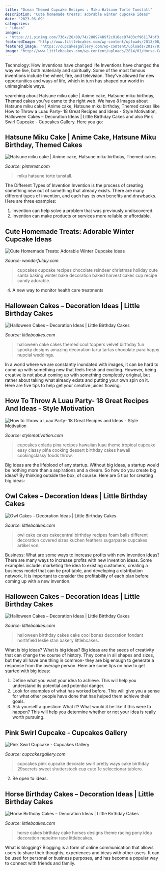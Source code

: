 ```yaml
---
title: "Ocean Themed Cupcake Recipes : Miku Hatsune Torte Tunstall"
description: "Cute homemade treats: adorable winter cupcake ideas"
date: "2023-06-09"
categories:
- "ideas"
images:
- "https://i.pinimg.com/736x/20/89/74/20897489f2c016ec97403cf961174bf3--th-birthday-birthday-cakes.jpg"
featuredImage: "http://www.littlebcakes.com/wp-content/uploads/2013/08/Halloween-Wedding-Cakes.jpg"
featured_image: "https://cupcakesgallery.com/wp-content/uploads/2017/01/Pink-Swirl-Cupcake.jpg"
image: "http://www.littlebcakes.com/wp-content/uploads/2014/01/Horse-Cake-Ideas.jpg"
---
```



Technology: How inventions have changed life
Inventions have changed the way we live, both materially and spiritually. Some of the most famous inventions include the wheel, fire, and television. They've allowed for new opportunities and ways of life, which in turn has shaped our world in unimaginable ways.

	

		
searching about Hatsune miku cake | Anime cake, Hatsune miku birthday, Themed cakes you've came to the right web. We have 8 Images about Hatsune miku cake | Anime cake, Hatsune miku birthday, Themed cakes like How to Throw a Luau Party- 18 Great Recipes and Ideas - Style Motivation, Halloween Cakes – Decoration Ideas | Little Birthday Cakes and also Pink Swirl Cupcake - Cupcakes Gallery. Here you go:
		
    
## Hatsune Miku Cake | Anime Cake, Hatsune Miku Birthday, Themed Cakes

<img loading=lazy src="https://i.pinimg.com/736x/20/89/74/20897489f2c016ec97403cf961174bf3--th-birthday-birthday-cakes.jpg" onerror="this.onerror=null;this.src='https://tse3.mm.bing.net/th?id=OIP.qlUId8aaklVgYwCX2ZKLhAHaJ3&amp;pid=15.1';" alt="Hatsune miku cake | Anime cake, Hatsune miku birthday, Themed cakes">

_Source: pinterest.com_

>miku hatsune torte tunstall. 

	

The Different Types of Invention
Invention is the process of creating something new out of something that already exists. There are many different types of invention, and each has its own benefits and drawbacks. Here are three examples: 
1. Invention can help solve a problem that was previously undiscovered. 
2. Invention can make products or services more reliable or affordable. 

    
## Cute Homemade Treats: Adorable Winter Cupcake Ideas

<img loading=lazy src="http://cdn.wonderfuldiy.com/wp-content/uploads/2016/12/Reindeer-cupcakes.jpg" onerror="this.onerror=null;this.src='https://tse4.mm.bing.net/th?id=OIP.eRTgFHfcVdyqNJBUVPEerQHaLH&amp;pid=15.1';" alt="Cute Homemade Treats: Adorable Winter Cupcake Ideas">

_Source: wonderfuldiy.com_

>cupcakes cupcake recipes chocolate reindeer christmas holiday cute santa baking winter bake decoration baked harvest cakes cup recipe candy adorable. 

	

4. A new way to monitor health care treatments

    
## Halloween Cakes – Decoration Ideas | Little Birthday Cakes

<img loading=lazy src="http://www.littlebcakes.com/wp-content/uploads/2013/08/Halloween-Wedding-Cakes.jpg" onerror="this.onerror=null;this.src='https://tse1.mm.bing.net/th?id=OIP.p1UtzG0nNmub55FmF8_j_wHaJ4&amp;pid=15.1';" alt="Halloween Cakes – Decoration Ideas | Little Birthday Cakes">

_Source: littlebcakes.com_

>halloween cake cakes themed cool toppers velvet birthday fun spooky designs amazing decoration tarta tartas chocolate para happy nupcial weddings. 

	

In a world where we are constantly inundated with images, it can be hard to come up with something new that feels fresh and exciting. However, being creative is not about coming up with something completely original, but rather about taking what already exists and putting your own spin on it. Here are five tips to help get your creative juices flowing:

    
## How To Throw A Luau Party- 18 Great Recipes And Ideas - Style Motivation

<img loading=lazy src="https://www.nobiggie.net/wp-content/uploads/2018/02/Pina-Colada-Cupcakes-25-Hawaiian-Party-Foods.jpg" onerror="this.onerror=null;this.src='https://tse2.mm.bing.net/th?id=OIP.LjBu1DHDKlFP8cCkgGdSiAHaLH&amp;pid=15.1';" alt="How to Throw a Luau Party- 18 Great Recipes and Ideas - Style Motivation">

_Source: stylemotivation.com_

>cupcakes colada pina recipes hawaiian luau theme tropical cupcake easy classy piña cooking dessert birthday cakes hawaii cookingclassy foods throw. 

	

Big ideas are the lifeblood of any startup. Without big ideas, a startup would be nothing more than a aspirations and a dream. So how do you create big ideas? By thinking outside the box, of course. Here are 5 tips for creating big ideas: 

    
## Owl Cakes – Decoration Ideas | Little Birthday Cakes

<img loading=lazy src="http://www.littlebcakes.com/wp-content/uploads/2013/08/Owl-Cakes-Recipes.jpg" onerror="this.onerror=null;this.src='https://tse2.mm.bing.net/th?id=OIP.k2YvikfY3_giXimxcR2lSwHaLE&amp;pid=15.1';" alt="Owl Cakes – Decoration Ideas | Little Birthday Cakes">

_Source: littlebcakes.com_

>owl cake cakes cakecentral birthday recipes foam balls different decoration covered sizes kuchen feathers sugarpaste cupcakes artikel von. 

	

Business: What are some ways to increase profits with new invention ideas?
There are many ways to increase profits with new invention ideas. Some examples include: marketing the idea to existing customers, creating a business model that can be profitable, and developing a distribution network. It is important to consider the profitability of each plan before coming up with a new invention.

    
## Halloween Cakes – Decoration Ideas | Little Birthday Cakes

<img loading=lazy src="http://www.littlebcakes.com/wp-content/uploads/2013/08/Halloween-Birthday-Cakes.jpg" onerror="this.onerror=null;this.src='https://tse1.mm.bing.net/th?id=OIP.DBxsuzLYPrIKylJBVhWPAgHaHL&amp;pid=15.1';" alt="Halloween Cakes – Decoration Ideas | Little Birthday Cakes">

_Source: littlebcakes.com_

>halloween birthday cakes cake cool bones decoration fondant northfield leslie stan bakery littlebcakes. 

	

What is big ideas?
What is big ideas? Big ideas are the seeds of creativity that can change the course of history. They come in all shapes and sizes, but they all have one thing in common- they are big enough to generate a response from the average person. Here are some tips on how to get started with big ideas: 
1. Define what you want your idea to achieve. This will help you understand its potential and potential danger. 
2. Look for examples of what has worked before. This will give you a sense for what other people have done that has helped them achieve their goals. 
3. Ask yourself a question: What if? What would it be like if this were to happen? This will help you determine whether or not your idea is really worth pursuing. 

    
## Pink Swirl Cupcake - Cupcakes Gallery

<img loading=lazy src="https://cupcakesgallery.com/wp-content/uploads/2017/01/Pink-Swirl-Cupcake.jpg" onerror="this.onerror=null;this.src='https://tse1.mm.bing.net/th?id=OIP.FxKDmi0PkwdgQzPTDHI35QHaLG&amp;pid=15.1';" alt="Pink Swirl Cupcake - Cupcakes Gallery">

_Source: cupcakesgallery.com_

>cupcakes pink cupcake decorate swirl pretty ways cake birthday 29secrets sweet shutterstock cup cute 1e seleccionar tablero. 

	

2. Be open to ideas.

    
## Horse Birthday Cakes – Decoration Ideas | Little Birthday Cakes

<img loading=lazy src="http://www.littlebcakes.com/wp-content/uploads/2014/01/Horse-Cake-Ideas.jpg" onerror="this.onerror=null;this.src='https://tse4.mm.bing.net/th?id=OIP.GlipX5kL-M2rLXlghtd2wgHaGO&amp;pid=15.1';" alt="Horse Birthday Cakes – Decoration Ideas | Little Birthday Cakes">

_Source: littlebcakes.com_

>horse cakes birthday cake horses designs theme racing pony idea decoration перейти race littlebcakes. 

	

What is blogging?
Blogging is a form of online communication that allows users to share their thoughts, experiences and ideas with other users. It can be used for personal or business purposes, and has become a popular way to connect with friends and family.

